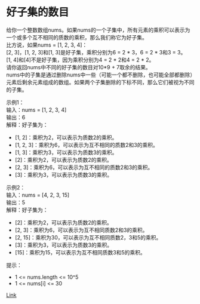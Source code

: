 <h1>好子集的数目</h1>

给你一个整数数组nums。如果nums的一个子集中，所有元素的乘积可以表示为一个或多个互不相同的质数的乘积，那么我们称它为好子集。</br>
比方说，如果nums = [1, 2, 3, 4]：</br>
[2, 3]，[1, 2, 3]和[1, 3]是好子集，乘积分别为6 = 2 * 3，6 = 2 * 3和3 = 3。</br>
[1, 4]和[4]不是好子集，因为乘积分别为4 = 2 * 2和4 = 2 * 2。</br>
请你返回nums中不同的好子集的数目对10*9 + 7取余的结果。</br>
nums中的子集是通过删除nums中一些（可能一个都不删除，也可能全部都删除）元素后剩余元素组成的数组。如果两个子集删除的下标不同，那么它们被视为不同的子集。</br>

示例1：</br>
输入：nums = [1, 2, 3, 4]</br>
输出：6</br>
解释：好子集为：</br>
- [1, 2]：乘积为2，可以表示为质数2的乘积。</br>
- [1, 2, 3]：乘积为6，可以表示为互不相同的质数2和3的乘积。</br>
- [1, 3]：乘积为3，可以表示为质数3的乘积。</br>
- [2]：乘积为2，可以表示为质数2的乘积。</br>
- [2, 3]：乘积为6，可以表示为互不相同的质数2和3的乘积。</br>
- [3]：乘积为3，可以表示为质数3的乘积。</br>

示例2：</br>
输入：nums = [4, 2, 3, 15]</br>
输出：5</br>
解释：好子集为：</br>
- [2]：乘积为2，可以表示为质数2的乘积。</br>
- [2, 3]：乘积为6，可以表示为互不相同质数2和3的乘积。</br>
- [2, 15]：乘积为30，可以表示为互不相同质数2，3和5的乘积。</br>
- [3]：乘积为3，可以表示为质数3的乘积。</br>
- [15]：乘积为15，可以表示为互不相同质数3和5的乘积。</br>

提示：
- 1 <= nums.length <= 10^5
- 1 <= nums[i] <= 30

[Link](https://leetcode-cn.com/problems/the-number-of-good-subsets/)